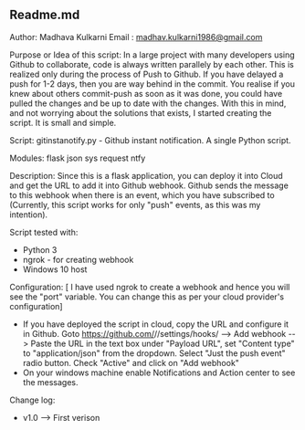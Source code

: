 Readme.md
---------

Author: Madhava Kulkarni
Email : madhav.kulkarni1986@gmail.com

Purpose or Idea of this script:
   In a large project with many developers using Github to collaborate, code is always written parallely by each other. This is realized only during the process of Push to Github. If you have delayed a push for 1-2 days, then you are way behind in the commit. You realise if you knew about others commit-push as soon as it was done, you could have pulled the changes and be up to date with the changes. 
   With this in mind, and not worrying about the solutions that exists, I started creating the script. It is small and simple.

Script:
   gitinstanotify.py - Github instant notification. A single Python script.

Modules:
   flask
   json
   sys
   request
   ntfy

Description:
   Since this is a flask application, you can deploy it into Cloud and get the URL to add it into Github webhook. Github sends the message to this webhook when there is an event, which you have subscribed to
   (Currently, this script works for only "push" events, as this was my intention).

Script tested with:
   - Python 3
   - ngrok - for creating webhook
   - Windows 10 host

Configuration:
   [ I have used ngrok to create a webhook and hence you will see the "port" variable. You can change this as per your cloud provider's configuration]

   -  If you have deployed the script in cloud, copy the URL and configure it in Github.
      Goto https://github.com/<your account>/<repository>/settings/hooks/ --> Add webhook --> Paste the URL in the text box under "Payload URL", set "Content type" to "application/json" from the dropdown. Select "Just the push event" radio button. Check "Active" and click on "Add webhook"
   -  On your windows machine enable Notifications and Action center to see the messages.

 Change log:
 - v1.0 --> First verison